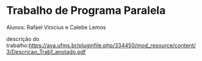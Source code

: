 # Trabalho de Programa Paralela
Alunos: Rafael Vinicius e Calebe Lemos

descrição do trabalho:https://ava.ufms.br/pluginfile.php/334450/mod_resource/content/3/Descricao_Trab1_anotado.pdf
